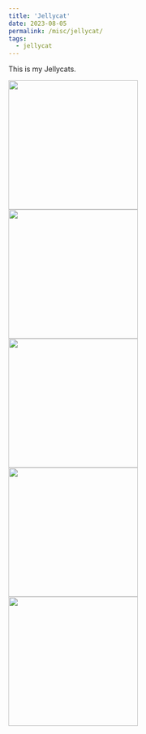 ```yaml
---
title: 'Jellycat'
date: 2023-08-05
permalink: /misc/jellycat/
tags:
  - jellycat
---
```



This is my Jellycats.



<img src="/images/jellycat/jellycat1.jpg" style="float: left; margin-right: 10px; width: 255px;" />
<img src="/images/jellycat/jellycat2.jpg" style="float: left; margin-right: 10px; width: 255px;" />
<img src="/images/jellycat/jellycat3.JPG" style="float: left; margin-right: 10px; width: 255px;" />
<img src="/images/jellycat/jellycat4.JPG" style="float: left; margin-right: 10px; width: 255px;" />
<img src="/images/jellycat/jellycat5.jpg" style="float: left; margin-right: 10px; width: 255px;" />



<!-- 

<style>
  .image-container {
    float: left;
    margin-right: 10px;
  }

  .image-container img {
    max-width: 255px;
    height: auto;
  }
</style>

<div class="image-container">
  <img src="../images/pipilu/pipilu1.jpg" />
</div>

<div class="image-container">
  <img src="../images/pipilu/pipilu2.jpg" />
</div>

<div class="image-container">
  <img src="../images/pipilu/pipilu3.jpg" />
</div>

<div class="image-container">
  <img src="../images/pipilu/pipilu4.jpg" />
</div>

<div class="image-container">
  <img src="../images/pipilu/pipilu5.jpg" />
</div>

<div class="image-container">
  <img src="../images/pipilu/pipilu6.JPG" />
</div>

<div class="image-container">
  <img src="../images/pipilu/pipilu8.JPG" />
</div>

<div class="image-container">
  <img src="../images/pipilu/pipilu9.jpg" />
</div>



<div style="clear: both;"></div> 
 -->